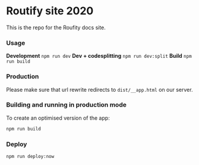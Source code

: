 # Routify site 2020

This is the repo for the Roufity docs site.

### Usage

**Development** ``npm run dev``
**Dev + codesplitting** ``npm run dev:split``
**Build** ``npm run build``

### Production

Please make sure that url rewrite redirects to ``dist/__app.html`` on our server.

### Building and running in production mode

To create an optimised version of the app:

```bash
npm run build
```

### Deploy

``npm run deploy:now``
